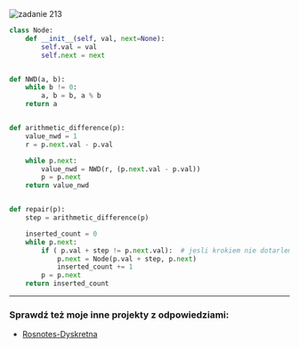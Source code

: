 <picture>
  <source srcset="../../srt/zbior_zadan/213.png" media="(prefers-color-scheme: light)">
  <source srcset="../../srt/zbior_zadan/black_213.png" media="(prefers-color-scheme: dark)">
  <img src="../../srt/zbior_zadan/black_213.png" alt="zadanie 213">
</picture>

```python
class Node:
    def __init__(self, val, next=None):
        self.val = val
        self.next = next


def NWD(a, b):
    while b != 0:
        a, b = b, a % b
    return a


def arithmetic_difference(p):
    value_nwd = 1
    r = p.next.val - p.val

    while p.next:
        value_nwd = NWD(r, (p.next.val - p.val))
        p = p.next
    return value_nwd


def repair(p):
    step = arithmetic_difference(p)

    inserted_count = 0
    while p.next:
        if ( p.val + step != p.next.val):  # jesli krokiem nie dotarlem do nastpnego elemetu musze go dodac
            p.next = Node(p.val + step, p.next)
            inserted_count += 1
        p = p.next
    return inserted_count
```


---
### Sprawdź też moje inne projekty z odpowiedziami:
- [Rosnotes-Dyskretna](https://github.com/kamilGie/Rosnotes-Dyskretna)
